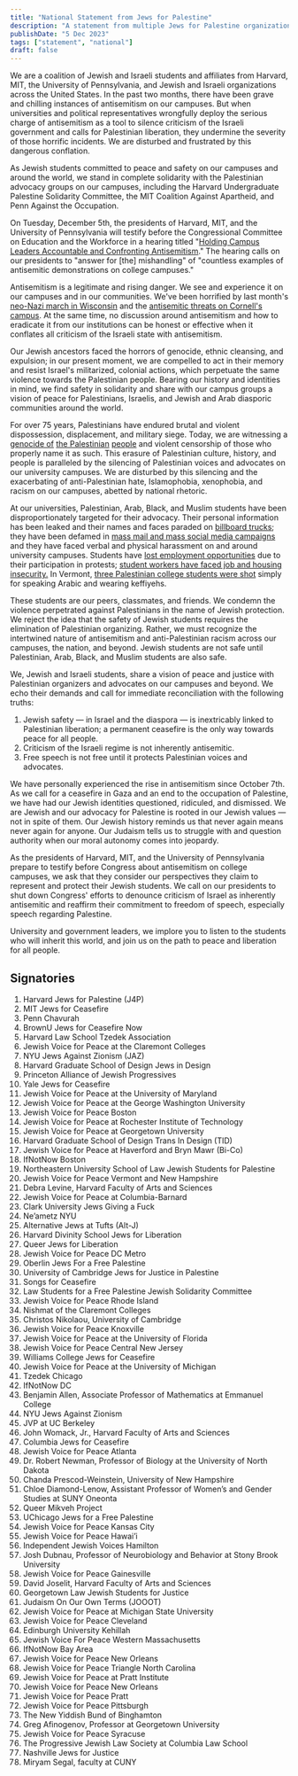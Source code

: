 ```yaml
---
title: "National Statement from Jews for Palestine"
description: "A statement from multiple Jews for Palestine organizations around the county"
publishDate: "5 Dec 2023"
tags: ["statement", "national"]
draft: false
---
```


We are a coalition of Jewish and Israeli students and affiliates from Harvard, MIT, the University of Pennsylvania, and Jewish and Israeli organizations across the United States. In the past two months, there have been grave and chilling instances of antisemitism on our campuses. But when universities and political representatives wrongfully deploy the serious charge of antisemitism as a tool to silence criticism of the Israeli government and calls for Palestinian liberation, they undermine the severity of those horrific incidents. We are disturbed and frustrated by this dangerous conflation.

As Jewish students committed to peace and safety on our campuses and around the world, we stand in complete solidarity with the Palestinian advocacy groups on our campuses, including the Harvard Undergraduate Palestine Solidarity Committee, the MIT Coalition Against Apartheid, and Penn Against the Occupation.

On Tuesday, December 5th, the presidents of Harvard, MIT, and the University of Pennsylvania will testify before the Congressional Committee on Education and the Workforce in a hearing titled "[Holding Campus Leaders Accountable and Confronting Antisemitism](https://edworkforce.house.gov/news/documentsingle.aspx?DocumentID=409778)." The hearing calls on our presidents to "answer for \[the\] mishandling" of "countless examples of antisemitic demonstrations on college campuses."

Antisemitism is a legitimate and rising danger. We see and experience it on our campuses and in our communities. We've been horrified by last month's [neo-Nazi march in Wisconsin](https://www.usatoday.com/story/news/nation/2023/11/21/neo-nazis-march-wisconsin-capital/71661638007/) and the [antisemitic threats on Cornell's campus](https://www.cnn.com/2023/11/01/us/cornell-university-antisemitic-threats-thursday/index.html). At the same time, no discussion around antisemitism and how to eradicate it from our institutions can be honest or effective when it conflates all criticism of the Israeli state with antisemitism.

Our Jewish ancestors faced the horrors of genocide, ethnic cleansing, and expulsion; in our present moment, we are compelled to act in their memory and resist Israel's militarized, colonial actions, which perpetuate the same violence towards the Palestinian people. Bearing our history and identities in mind, we find safety in solidarity and share with our campus groups a vision of peace for Palestinians, Israelis, and Jewish and Arab diasporic communities around the world.

For over 75 years, Palestinians have endured brutal and violent dispossession, displacement, and military siege. Today, we are witnessing a [genocide of](https://jewishcurrents.org/never-again-after-october-7th) [the Palestinian](https://www.latimes.com/opinion/story/2023-11-19/israel-hostages-gaza-bombing-civilians-genocide-holocaust-studies) [people](https://www.aljazeera.com/opinions/2023/11/2/a-genocide-is-under-way-in-palestine) and violent censorship of those who properly name it as such. This erasure of Palestinian culture, history, and people is paralleled by the silencing of Palestinian voices and advocates on our university campuses. We are disturbed by this silencing and the exacerbating of anti-Palestinian hate, Islamophobia, xenophobia, and racism on our campuses, abetted by national rhetoric.

At our universities, Palestinian, Arab, Black, and Muslim students have been disproportionately targeted for their advocacy. Their personal information has been leaked and their names and faces paraded on [billboard trucks](https://www.thecrimson.com/article/2023/10/12/doxxing-truck-students-israel-statement/); they have been defamed in [mass mail and mass social media campaigns](https://www.nytimes.com/2023/10/18/us/harvard-students-israel-hamas-doxxing.html) and they have faced verbal and physical harassment on and around university campuses. Students have [lost employment opportunities](https://www.newyorker.com/news/our-local-correspondents/columbia-suspended-pro-palestine-student-groups-the-faculty-revolted) due to their participation in protests; [student workers have faced job and housing insecurity.](https://www.thecrimson.com/article/2023/11/11/thayer-proctor-relief-of-duties/) In Vermont, [three Palestinian college students were shot](https://theindy.org/article/3137?fbclid=PAAabQytSLDloHBw4-_RrAr8QxoH72jmaQVj4vk9sDiiQLmZGftoWqTRWUPDE_aem_Ad97MW2Y71NL26PfaXcWA7TzJBvePy5cDuYD2dvRy-PrLEq2NM0skLwp6ld7aELjbmA) simply for speaking Arabic and wearing keffiyehs.

These students are our peers, classmates, and friends. We condemn the violence perpetrated against Palestinians in the name of Jewish protection. We reject the idea that the safety of Jewish students requires the elimination of Palestinian organizing. Rather, we must recognize the intertwined nature of antisemitism and anti-Palestinian racism across our campuses, the nation, and beyond. Jewish students are not safe until Palestinian, Arab, Black, and Muslim students are also safe.

We, Jewish and Israeli students, share a vision of peace and justice with Palestinian organizers and advocates on our campuses and beyond. We echo their demands and call for immediate reconciliation with the following truths:

1. Jewish safety — in Israel and the diaspora — is inextricably linked to Palestinian liberation; a permanent ceasefire is the only way towards peace for all people.
2. Criticism of the Israeli regime is not inherently antisemitic.
3. Free speech is not free until it protects Palestinian voices and advocates.

We have personally experienced the rise in antisemitism since October 7th. As we call for a ceasefire in Gaza and an end to the occupation of Palestine, we have had our Jewish identities questioned, ridiculed, and dismissed. We are Jewish and our advocacy for Palestine is rooted in our Jewish values — not in spite of them. Our Jewish history reminds us that never again means never again for anyone. Our Judaism tells us to struggle with and question authority when our moral autonomy comes into jeopardy.

As the presidents of Harvard, MIT, and the University of Pennsylvania prepare to testify before Congress about antisemitism on college campuses, we ask that they consider our perspectives they claim to represent and protect their Jewish students. We call on our presidents to shut down Congress' efforts to denounce criticism of Israel as inherently antisemitic and reaffirm their commitment to freedom of speech, especially speech regarding Palestine.

University and government leaders, we implore you to listen to the students who will inherit this world, and join us on the path to peace and liberation for all people.

## Signatories

1. Harvard Jews for Palestine (J4P)
2. MIT Jews for Ceasefire
3. Penn Chavurah
4. BrownU Jews for Ceasefire Now
5. Harvard Law School Tzedek Association
6. Jewish Voice for Peace at the Claremont Colleges
7. NYU Jews Against Zionism (JAZ)
8. Harvard Graduate School of Design Jews in Design
9. Princeton Alliance of Jewish Progressives
10. Yale Jews for Ceasefire
11. Jewish Voice for Peace at the University of Maryland
12. Jewish Voice for Peace at the George Washington University
13. Jewish Voice for Peace Boston
14. Jewish Voice for Peace at Rochester Institute of Technology
15. Jewish Voice for Peace at Georgetown University
16. Harvard Graduate School of Design Trans In Design (TID)
17. Jewish Voice for Peace at Haverford and Bryn Mawr (Bi-Co)
18. IfNotNow Boston
19. Northeastern University School of Law Jewish Students for Palestine
20. Jewish Voice for Peace Vermont and New Hampshire
21. Debra Levine, Harvard Faculty of Arts and Sciences
22. Jewish Voice for Peace at Columbia-Barnard
23. Clark University Jews Giving a Fuck
24. Ne’ametz NYU
25. Alternative Jews at Tufts (Alt-J)
26. Harvard Divinity School Jews for Liberation
27. Queer Jews for Liberation
28. Jewish Voice for Peace DC Metro
29. Oberlin Jews For a Free Palestine
30. University of Cambridge Jews for Justice in Palestine
31. Songs for Ceasefire
32. Law Students for a Free Palestine Jewish Solidarity Committee
33. Jewish Voice for Peace Rhode Island
34. Nishmat of the Claremont Colleges
35. Christos Nikolaou, University of Cambridge
36. Jewish Voice for Peace Knoxville
37. Jewish Voice for Peace at the University of Florida
38. Jewish Voice for Peace Central New Jersey
39. Williams College Jews for Ceasefire
40. Jewish Voice for Peace at the University of Michigan
41. Tzedek Chicago
42. IfNotNow DC
43. Benjamin Allen, Associate Professor of Mathematics at Emmanuel College
44. NYU Jews Against Zionism
45. JVP at UC Berkeley
46. John Womack, Jr., Harvard Faculty of Arts and Sciences
47. Columbia Jews for Ceasefire
48. Jewish Voice for Peace Atlanta
49. Dr. Robert Newman, Professor of Biology at the University of North Dakota
50. Chanda Prescod-Weinstein, University of New Hampshire
51. Chloe Diamond-Lenow, Assistant Professor of Women’s and Gender Studies at SUNY Oneonta
52. Queer Mikveh Project
53. UChicago Jews for a Free Palestine
54. Jewish Voice for Peace Kansas City
55. Jewish Voice for Peace Hawai’i
56. Independent Jewish Voices Hamilton
57. Josh Dubnau, Professor of Neurobiology and Behavior at Stony Brook University
58. Jewish Voice for Peace Gainesville
59. David Joselit, Harvard Faculty of Arts and Sciences
60. Georgetown Law Jewish Students for Justice
61. Judaism On Our Own Terms (JOOOT)
62. Jewish Voice for Peace at Michigan State University
63. Jewish Voice for Peace Cleveland
64. Edinburgh University Kehillah
65. Jewish Voice For Peace Western Massachusetts
66. IfNotNow Bay Area
67. Jewish Voice for Peace New Orleans
68. Jewish Voice for Peace Triangle North Carolina
69. Jewish Voice for Peace at Pratt Institute
70. Jewish Voice for Peace New Orleans
71. Jewish Voice for Peace Pratt
72. Jewish Voice for Peace Pittsburgh
73. The New Yiddish Bund of Binghamton
74. Greg Afinogenov, Professor at Georgetown University
75. Jewish Voice for Peace Syracuse
76. The Progressive Jewish Law Society at Columbia Law School
77. Nashville Jews for Justice
78. Miryam Segal, faculty at CUNY
